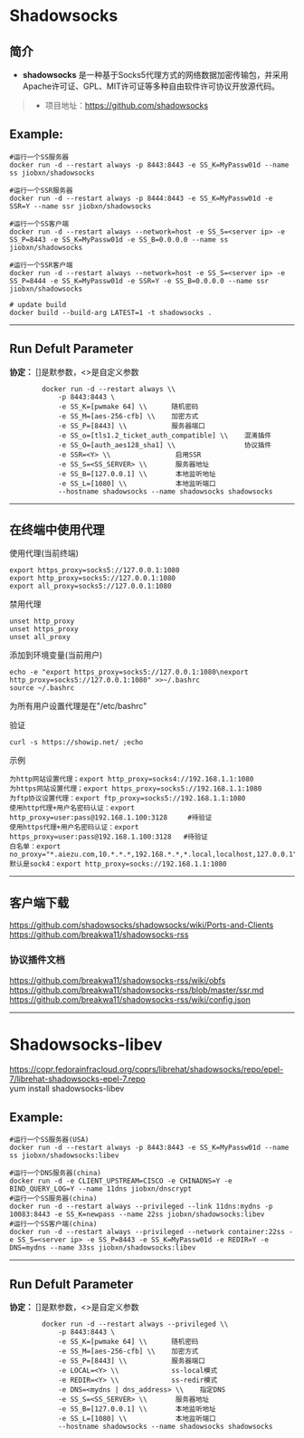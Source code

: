 Shadowsocks
===
## 简介
* **shadowsocks** 是一种基于Socks5代理方式的网络数据加密传输包，并采用Apache许可证、GPL、MIT许可证等多种自由软件许可协议开放源代码。
> * 项目地址：https://github.com/shadowsocks


## Example:

    #运行一个SS服务器
    docker run -d --restart always -p 8443:8443 -e SS_K=MyPassw01d --name ss jiobxn/shadowsocks

    #运行一个SSR服务器
    docker run -d --restart always -p 8444:8443 -e SS_K=MyPassw01d -e SSR=Y --name ssr jiobxn/shadowsocks

    #运行一个SS客户端
    docker run -d --restart always --network=host -e SS_S=<server ip> -e SS_P=8443 -e SS_K=MyPassw01d -e SS_B=0.0.0.0 --name ss jiobxn/shadowsocks

    #运行一个SSR客户端
    docker run -d --restart always --network=host -e SS_S=<server ip> -e SS_P=8444 -e SS_K=MyPassw01d -e SSR=Y -e SS_B=0.0.0.0 --name ssr jiobxn/shadowsocks

    # update build
    docker build --build-arg LATEST=1 -t shadowsocks .

****

## Run Defult Parameter
**协定：** []是默参数，<>是自定义参数

			docker run -d --restart always \\
				-p 8443:8443 \
				-e SS_K=[pwmake 64] \\      随机密码
				-e SS_M=[aes-256-cfb] \\    加密方式
				-e SS_P=[8443] \\           服务器端口
				-e SS_o=[tls1.2_ticket_auth_compatible] \\    混淆插件
				-e SS_O=[auth_aes128_sha1] \\                 协议插件
				-e SSR=<Y> \\                启用SSR
				-e SS_S=<SS_SERVER> \\       服务器地址
				-e SS_B=[127.0.0.1] \\       本地监听地址
				-e SS_L=[1080] \\            本地监听端口
				--hostname shadowsocks --name shadowsocks shadowsocks

****

## 在终端中使用代理

使用代理(当前终端)

    export https_proxy=socks5://127.0.0.1:1080
    export http_proxy=socks5://127.0.0.1:1080
    export all_proxy=socks5://127.0.0.1:1080

禁用代理

    unset http_proxy
    unset https_proxy
    unset all_proxy

添加到环境变量(当前用户)

    echo -e "export https_proxy=socks5://127.0.0.1:1080\nexport http_proxy=socks5://127.0.0.1:1080" >>~/.bashrc
    source ~/.bashrc

为所有用户设置代理是在"/etc/bashrc"

验证

    curl -s https://showip.net/ ;echo

示例

    为http网站设置代理；export http_proxy=socks4://192.168.1.1:1080
    为https网站设置代理；export https_proxy=socks5://192.168.1.1:1080
    为ftp协议设置代理：export ftp_proxy=socks5://192.168.1.1:1080
    使用http代理+用户名密码认证：export http_proxy=user:pass@192.168.1.100:3128     #待验证
    使用https代理+用户名密码认证：export https_proxy=user:pass@192.168.1.100:3128   #待验证
    白名单：export no_proxy="*.aiezu.com,10.*.*.*,192.168.*.*,*.local,localhost,127.0.0.1"
    默认是sock4：export http_proxy=socks://192.168.1.1:1080

****

## 客户端下载
https://github.com/shadowsocks/shadowsocks/wiki/Ports-and-Clients  
https://github.com/breakwa11/shadowsocks-rss

### 协议插件文档
https://github.com/breakwa11/shadowsocks-rss/wiki/obfs  
https://github.com/breakwa11/shadowsocks-rss/blob/master/ssr.md  
https://github.com/breakwa11/shadowsocks-rss/wiki/config.json

****


Shadowsocks-libev
===

https://copr.fedorainfracloud.org/coprs/librehat/shadowsocks/repo/epel-7/librehat-shadowsocks-epel-7.repo  
yum install shadowsocks-libev


## Example:

    #运行一个SS服务器(USA)
    docker run -d --restart always -p 8443:8443 -e SS_K=MyPassw01d --name ss jiobxn/shadowsocks:libev

    #运行一个DNS服务器(china)
    docker run -d -e CLIENT_UPSTREAM=CISCO -e CHINADNS=Y -e BIND_QUERY_LOG=Y --name 11dns jiobxn/dnscrypt
    #运行一个SS服务器(china)
    docker run -d --restart always --privileged --link 11dns:mydns -p 10083:8443 -e SS_K=newpass --name 22ss jiobxn/shadowsocks:libev
    #运行一个SS客户端(china)
    docker run -d --restart always --privileged --network container:22ss -e SS_S=<server ip> -e SS_P=8443 -e SS_K=MyPassw01d -e REDIR=Y -e DNS=mydns --name 33ss jiobxn/shadowsocks:libev


****

## Run Defult Parameter
**协定：** []是默参数，<>是自定义参数

			docker run -d --restart always --privileged \\
				-p 8443:8443 \
				-e SS_K=[pwmake 64] \\      随机密码
				-e SS_M=[aes-256-cfb] \\    加密方式
				-e SS_P=[8443] \\           服务器端口
				-e LOCAL=<Y> \\             ss-local模式
				-e REDIR=<Y> \\             ss-redir模式
				-e DNS=<mydns | dns_address> \\    指定DNS
				-e SS_S=<SS_SERVER> \\       服务器地址
				-e SS_B=[127.0.0.1] \\       本地监听地址
				-e SS_L=[1080] \\            本地监听端口
				--hostname shadowsocks --name shadowsocks shadowsocks
